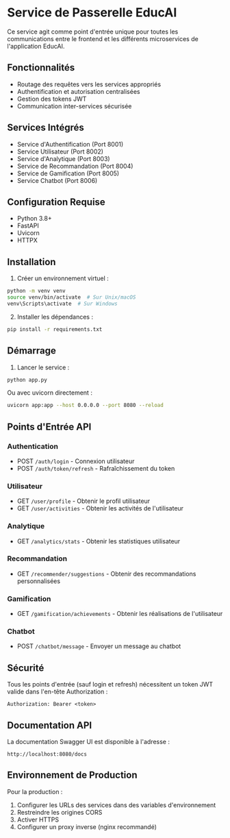 # Service de Passerelle EducAI

Ce service agit comme point d'entrée unique pour toutes les communications entre le frontend et les différents microservices de l'application EducAI.

## Fonctionnalités

- Routage des requêtes vers les services appropriés
- Authentification et autorisation centralisées
- Gestion des tokens JWT
- Communication inter-services sécurisée

## Services Intégrés

- Service d'Authentification (Port 8001)
- Service Utilisateur (Port 8002)
- Service d'Analytique (Port 8003)
- Service de Recommandation (Port 8004)
- Service de Gamification (Port 8005)
- Service Chatbot (Port 8006)

## Configuration Requise

- Python 3.8+
- FastAPI
- Uvicorn
- HTTPX

## Installation

1. Créer un environnement virtuel :
```bash
python -m venv venv
source venv/bin/activate  # Sur Unix/macOS
venv\Scripts\activate  # Sur Windows
```

2. Installer les dépendances :
```bash
pip install -r requirements.txt
```

## Démarrage

1. Lancer le service :
```bash
python app.py
```

Ou avec uvicorn directement :
```bash
uvicorn app:app --host 0.0.0.0 --port 8080 --reload
```

## Points d'Entrée API

### Authentication
- POST `/auth/login` - Connexion utilisateur
- POST `/auth/token/refresh` - Rafraîchissement du token

### Utilisateur
- GET `/user/profile` - Obtenir le profil utilisateur
- GET `/user/activities` - Obtenir les activités de l'utilisateur

### Analytique
- GET `/analytics/stats` - Obtenir les statistiques utilisateur

### Recommandation
- GET `/recommender/suggestions` - Obtenir des recommandations personnalisées

### Gamification
- GET `/gamification/achievements` - Obtenir les réalisations de l'utilisateur

### Chatbot
- POST `/chatbot/message` - Envoyer un message au chatbot

## Sécurité

Tous les points d'entrée (sauf login et refresh) nécessitent un token JWT valide dans l'en-tête Authorization :
```
Authorization: Bearer <token>
```

## Documentation API

La documentation Swagger UI est disponible à l'adresse :
```
http://localhost:8080/docs
```

## Environnement de Production

Pour la production :
1. Configurer les URLs des services dans des variables d'environnement
2. Restreindre les origines CORS
3. Activer HTTPS
4. Configurer un proxy inverse (nginx recommandé)